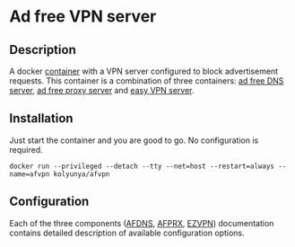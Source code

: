 # Ad free VPN server

## Description
A docker [container](https://hub.docker.com/r/kolyunya/afvpn/) with a VPN server configured to block advertisement requests. This container is a combination of three containers: [ad free DNS server](https://github.com/Kolyunya/afdns), [ad free proxy server](https://github.com/Kolyunya/afprx) and [easy VPN server](https://github.com/Kolyunya/ezvpn).

## Installation
Just start the container and you are good to go. No configuration is required.

`docker run --privileged --detach --tty --net=host --restart=always --name=afvpn kolyunya/afvpn`

## Configuration
Each of the three components ([AFDNS](https://github.com/Kolyunya/afdns), [AFPRX](https://github.com/Kolyunya/afprx), [EZVPN](https://github.com/Kolyunya/ezvpn)) documentation contains detailed description of available configuration options.
